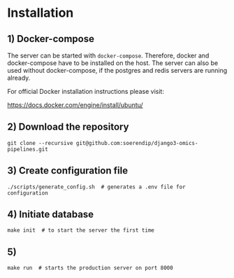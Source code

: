 # Installation
## 1) Docker-compose

The server can be started with `docker-compose`. Therefore,
docker and docker-compose have to be installed on the host.
The server can also be used without docker-compose, 
if the postgres and redis servers are running already. 

For official Docker installation instructions please visit:

https://docs.docker.com/engine/install/ubuntu/


## 2) Download the repository

    git clone --recursive git@github.com:soerendip/django3-omics-pipelines.git

## 3) Create configuration file

    ./scripts/generate_config.sh  # generates a .env file for configuration

## 4) Initiate database

    make init  # to start the server the first time

## 5) 
    make run  # starts the production server on port 8000
